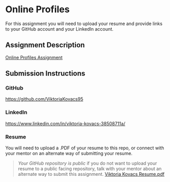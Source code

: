 # Online Profiles
For this assignment you will need to upload your resume and provide links to your GitHub account and your LinkedIn account.

## Assignment Description
[Online Profiles Assignment](https://education.launchcode.org/liftoff/modules/assignments/online-profiles)

## Submission Instructions
 
### GitHub
https://github.com/ViktoriaKovacs95
 
### LinkedIn
https://www.linkedin.com/in/viktoria-kovacs-38508711a/

### Resume
You will need to upload a .PDF of your resume to this repo, or connect with your mentor on an alternate way of submitting your resume.

> *Your GitHub repository is public* if you do not want to upload your resume to a public facing repository, talk with your mentor about an alternate way to submit this assignment.
[Viktoria Kovacs Resume.pdf](https://github.com/ViktoriaKovacs95/liftoff-assignments/files/8548827/Viktoria.Kovacs.Resume.pdf)
